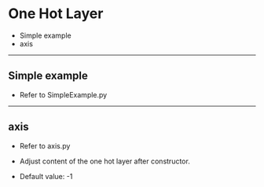 # One Hot Layer

+ Simple example
+ axis

---

## Simple example

+ Refer to SimpleExample.py
  
---

## axis

+ Refer to axis.py

+ Adjust content of the one hot layer after constructor.

+ Default value: -1

